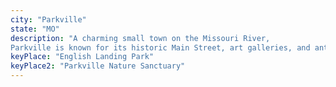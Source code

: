 ```yaml
---
city: "Parkville"
state: "MO"
description: "A charming small town on the Missouri River,
Parkville is known for its historic Main Street, art galleries, and antique shops. It's also home to Park University, a private liberal arts college."
keyPlace: "English Landing Park"
keyPlace2: "Parkville Nature Sanctuary"
---
```

